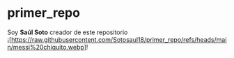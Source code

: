 # primer_repo
Soy **Saúl Soto** creador de este repositorio
¡[https://raw.githubusercontent.com/Sotosaul18/primer_repo/refs/heads/main/messi%20chiquito.webp]!
